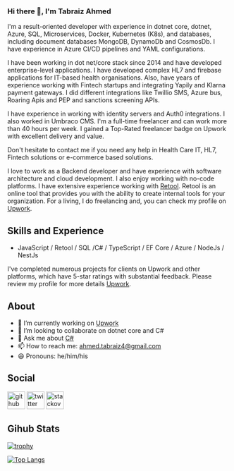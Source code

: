 ### Hi there 👋, I'm Tabraiz Ahmed
I'm a result-oriented developer with experience in dotnet core, dotnet, Azure, SQL, Microservices, Docker, Kubernetes (K8s), and databases, including document databases MongoDB, DynamoDb and CosmosDb. I have experience in Azure CI/CD pipelines and YAML configurations.

I have been working in dot net/core stack since 2014 and have developed enterprise-level applications. I have developed complex HL7 and firebase applications for IT-based health organisations. Also, have years of experience working with Fintech startups and integrating Yapily and Klarna payment gateways. I did different integrations like Twillio SMS, Azure bus, Roaring Apis and PEP and sanctions screening APIs.

I have experience in working with identity servers and Auth0 integrations. I also worked in Umbraco CMS.
I'm a full-time freelancer and can work more than 40 hours per week. I gained a Top-Rated freelancer badge on Upwork with excellent delivery and value.

Don't hesitate to contact me if you need any help in Health Care IT, HL7, Fintech solutions or e-commerce based solutions.

I love to work as a Backend developer and have experience with software architecture and cloud development. I also enjoy working with no-code platforms. I have extensive experience working with [Retool](https://retool.com). Retool is an online tool that provides you with the ability to create internal tools for your organization. For a living, I do freelancing and, you can check my profile on [Upwork](https://www.upwork.com/freelancers/~0106dee6f180cc232d).

## Skills and Experience

* JavaScript / Retool / SQL /C# / TypeScript / EF Core / Azure / NodeJs / NestJs

I've completed numerous projects for clients on Upwork and other platforms, which have 5-star ratings with substantial feedback. Please review my profile for more details [Upwork](https://www.upwork.com/freelancers/~0106dee6f180cc232d).

## About

- 🔭 I’m currently working on [Upwork](https://www.upwork.com/freelancers/~0106dee6f180cc232d) 
- 👯 I’m looking to collaborate on dotnet core and C# 
- 💬 Ask me about [C#](https://docs.microsoft.com/en-us/dotnet/csharp/)
- 📫 How to reach me: ahmed.tabraiz4@gmail.com 
- 😄 Pronouns: he/him/his 

## Social

[<img src='https://cdn.jsdelivr.net/npm/simple-icons@3.0.1/icons/github.svg' alt='github' height='40'>](https://github.com/tabraizahmed)  [<img src='https://cdn.jsdelivr.net/npm/simple-icons@3.0.1/icons/twitter.svg' alt='twitter' height='40'>](https://twitter.com/TaabiAmi)  [<img src='https://cdn.jsdelivr.net/npm/simple-icons@3.0.1/icons/stackoverflow.svg' alt='stackoverflow' height='40'>](https://stackoverflow.com/users/2912929)  

## Gihub Stats
[![trophy](https://github-profile-trophy.vercel.app/?username=tabraizahmed)](https://github.com/ryo-ma/github-profile-trophy)

[![Top Langs](https://github-readme-stats.vercel.app/api/top-langs/?username=tabraizahmed)](https://github.com/anuraghazra/github-readme-stats)

